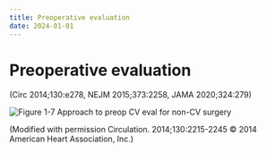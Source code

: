 ```yaml
---
title: Preoperative evaluation
date: 2024-01-01
---
```

# Preoperative evaluation

(Circ 2014;130:e278, NEJM 2015;373:2258, JAMA 2020;324:279)

![Figure 1-7 Approach to preop CV eval for non-CV surgery](https://i.imgur.com/xiRvbhV.png)

(Modified with permission Circulation. 2014;130:2215-2245 © 2014 American Heart Association, Inc.)
